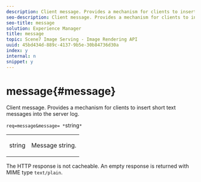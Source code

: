 ```yaml
---
description: Client message. Provides a mechanism for clients to insert short text messages into the server log.
seo-description: Client message. Provides a mechanism for clients to insert short text messages into the server log.
seo-title: message
solution: Experience Manager
title: message
topic: Scene7 Image Serving - Image Rendering API
uuid: 45bd434d-889c-4137-9b5e-30b84736d30a
index: y
internal: n
snippet: y
---
```


# message{#message}

Client message. Provides a mechanism for clients to insert short text messages into the server log.

 `req=message&message= *`string`*`

<table id="simpletable_9AF29AA336C4447BBC2FD4A7D43ED91B"> 
 <tr class="strow"> 
  <td class="stentry"> <p><span class="varname"> string</span> </p> </td> 
  <td class="stentry"> <p>Message string. </p></td> 
 </tr> 
</table>

The HTTP response is not cacheable. An empty response is returned with MIME type `text/plain`. 
